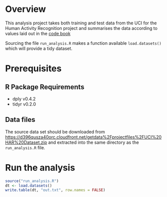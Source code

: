 # Overview

This analysis project takes both training and test data from the UCI for the Human Activity Recognition project and summarises the data
according to values laid out in the [code book](CodeBook.md "Code Book")

Sourcing the file `run_analysis.R` makes a function available `load.datasets()` which will provide a tidy dataset.

# Prerequisites

## R Package Requirements
* dply v0.4.2
* tidyr v0.2.0

## Data files

The source data set should be downloaded from https://d396qusza40orc.cloudfront.net/getdata%2Fprojectfiles%2FUCI%20HAR%20Dataset.zip  and
extracted into the same directory as the `run_analysis.R` file.

# Run the analysis

```r
source("run_analysis.R")
dt <- load.datasets()
write.table(dt, "out.txt", row.names = FALSE)
```
